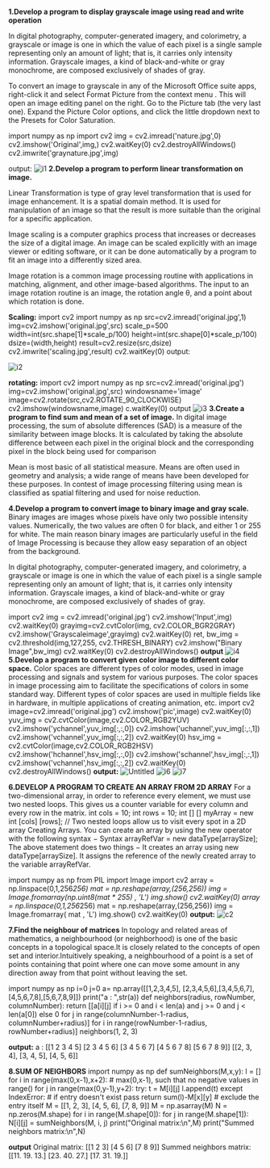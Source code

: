 **1.Develop a program to display grayscale image using read and write operation**

In digital photography, computer-generated imagery, and colorimetry, a grayscale or image is one in which the value of each pixel is a single sample representing only an amount of light; that is, it carries only intensity information. Grayscale images, a kind of black-and-white or gray monochrome, are composed exclusively of shades of gray.

To convert an image to grayscale in any of the Microsoft Office suite apps, right-click it and select Format Picture from the context menu . This will open an image editing panel on the right. Go to the Picture tab (the very last one). Expand the Picture Color options, and click the little dropdown next to the Presets for Color Saturation.

import numpy as np
import cv2
img = cv2.imread('nature.jpg',0)
cv2.imshow('Original',img,)
cv2.waitKey(0)
cv2.destroyAllWindows()
cv2.imwrite('graynature.jpg',img)

output:
![i1](https://user-images.githubusercontent.com/72255259/104475122-be631100-55e4-11eb-8cb2-0b9717a7312a.jpg)
**2.Develop a program to perform linear transformation on image.**

Linear Transformation is type of gray level transformation that is used for image enhancement. It is a spatial domain method. It is used for manipulation of an image so that the result is more suitable than the original for a specific application.

Image scaling is a computer graphics process that increases or decreases the size of a digital image. An image can be scaled explicitly with an image viewer or editing software, or it can be done automatically by a program to fit an image into a differently sized area.

Image rotation is a common image processing routine with applications in matching, alignment, and other image-based algorithms. The input to an image rotation routine is an image, the rotation angle θ, and a point about which rotation is done.

**Scaling:**
import cv2
import numpy as np
src=cv2.imread('original.jpg',1)
img=cv2.imshow('original.jpg',src)
scale_p=500
width=int(src.shape[1]*scale_p/100)
height=int(src.shape[0]*scale_p/100)
dsize=(width,height)
result=cv2.resize(src,dsize)
cv2.imwrite('scaling.jpg',result)
cv2.waitKey(0)
output:

![i2](https://user-images.githubusercontent.com/72255259/104479337-519e4580-55e9-11eb-9283-b74a19c63f5d.jpg)


**rotating:**
import cv2
import numpy as np
src=cv2.imread('original.jpg')
img=cv2.imshow('original.jpg',src)
windowsname='image'
image=cv2.rotate(src,cv2.ROTATE_90_CLOCKWISE)
cv2.imshow(windowsname,image)
c.waitKey(0)
output
![i3](https://user-images.githubusercontent.com/72255259/104480259-64fde080-55ea-11eb-8c24-7d5d0ffd1910.jpg)
**3.Create a program to find sum and mean of a set of image.**
In digital image processing, the sum of absolute differences (SAD) is a measure of the similarity between image blocks. It is calculated by taking the absolute difference between each pixel in the original block and the corresponding pixel in the block being used for comparison

Mean is most basic of all statistical measure. Means are often used in geometry and analysis; a wide range of means have been developed for these purposes. In contest of image processing filtering using mean is classified as spatial filtering and used for noise reduction.






**4.Develop a program to convert image to binary image and gray scale.**
Binary images are images whose pixels have only two possible intensity values. Numerically, the two values are often 0 for black, and either 1 or 255 for white. The main reason binary images are particularly useful in the field of Image Processing is because they allow easy separation of an object from the background.

In digital photography, computer-generated imagery, and colorimetry, a grayscale or image is one in which the value of each pixel is a single sample representing only an amount of light; that is, it carries only intensity information. Grayscale images, a kind of black-and-white or gray monochrome, are composed exclusively of shades of gray.

import cv2
img = cv2.imread('original.jpg') 
cv2.imshow('Input',img)
cv2.waitKey(0)
grayimg=cv2.cvtColor(img, cv2.COLOR_BGR2GRAY) 
cv2.imshow('Grayscaleimage',grayimg)
cv2.waitKey(0)
ret, bw_img = cv2.threshold(img,127,255, cv2.THRESH_BINARY) 
cv2.imshow("Binary Image",bw_img)
cv2.waitKey(0)
cv2.destroyAllWindows()
**output**
![i4](https://user-images.githubusercontent.com/72255259/104538669-5511eb00-5642-11eb-9f93-106abaf7717f.jpg)
**5.Develop a program to convert given color image to different color space.**
Color spaces are different types of color modes, used in image processing and signals and system for various purposes. The color spaces in image processing aim to facilitate the specifications of colors in some standard way. Different types of color spaces are used in multiple fields like in hardware, in multiple applications of creating animation, etc.
import cv2 
image=cv2.imread('original.jpg')
cv2.imshow('pic',image)
cv2.waitKey(0)
yuv_img = cv2.cvtColor(image,cv2.COLOR_RGB2YUV)
cv2.imshow('ychannel',yuv_img[:,:,0])
cv2.imshow('uchannel',yuv_img[:,:,1]) 
cv2.imshow('vchannel',yuv_img[:,:,2])
cv2.waitKey(0) 
hsv_img = cv2.cvtColor(image,cv2.COLOR_RGB2HSV)
cv2.imshow('hchannel',hsv_img[:,:,0])
cv2.imshow('schannel',hsv_img[:,:,1])
cv2.imshow('vchannel',hsv_img[:,:,2])
cv2.waitKey(0) 
cv2.destroyAllWindows()
**output:**
![Untitled](https://user-images.githubusercontent.com/72255259/104540250-19c4eb80-5645-11eb-9eb9-21deec26b86d.jpg)
![i6](https://user-images.githubusercontent.com/72255259/104540428-76c0a180-5645-11eb-8581-d6b5e7f83a1c.jpg)
![i7](https://user-images.githubusercontent.com/72255259/104540674-ef276280-5645-11eb-8f3c-94a8d6f7193f.jpg)

**6.DEVELOP A PROGRAM TO CREATE AN ARRAY FROM 2D ARRAY**
For a two-dimensional array, in order to reference every element, we must use two nested loops. This gives us a counter variable for every column and every row in the matrix. int cols = 10; int rows = 10; int [] [] myArray = new int [cols] [rows]; // Two nested loops allow us to visit every spot in a 2D array Creating Arrays. You can create an array by using the new operator with the following syntax − Syntax arrayRefVar = new dataType[arraySize]; The above statement does two things − It creates an array using new dataType[arraySize]. It assigns the reference of the newly created array to the variable arrayRefVar.

import numpy as np 
from PIL import Image
import cv2
array = np.linspace(0,1,256*256)
mat = np.reshape(array,(256,256))
img = Image.fromarray(np.uint8(mat * 255) , 'L')
img.show() 
cv2.waitKey(0) 
array = np.linspace(0,1,256*256)
mat = np.reshape(array,(256,256))
img = Image.fromarray( mat , 'L')
img.show() 
cv2.waitKey(0)
**output:**
![c2](https://user-images.githubusercontent.com/72255259/104577054-09316700-567f-11eb-95bf-8321556a7105.jpg)

**7.Find the neighbour of matrices**
In topology and related areas of mathematics, a neighbourhood (or neighborhood) is one of the basic concepts in a topological space.It is closely related to the concepts of open set and interior.Intuitively speaking, a neighbourhood of a point is a set of points containing that point where one can move some amount in any direction away from that point without leaving the set.

import numpy as np
i=0
j=0
a= np.array([[1,2,3,4,5], [2,3,4,5,6],[3,4,5,6,7],[4,5,6,7,8],[5,6,7,8,9]])
print("a : ",str(a))
def neighbors(radius, rowNumber, columnNumber):
     return [[a[i][j] if  i >= 0 and i < len(a) and j >= 0 and j < len(a[0]) else 0
                for j in range(columnNumber-1-radius, columnNumber+radius)]
                    for i in range(rowNumber-1-radius, rowNumber+radius)]
neighbors(1, 2, 3)

**output:**
a :  [[1 2 3 4 5]
 [2 3 4 5 6]
 [3 4 5 6 7]
 [4 5 6 7 8]
 [5 6 7 8 9]]
[[2, 3, 4], [3, 4, 5], [4, 5, 6]]


**8.SUM OF NEIGHBORS**
import numpy as np
def sumNeighbors(M,x,y):
    l = []
    for i in range(max(0,x-1),x+2): # max(0,x-1), such that no negative values in range() 
        for j in range(max(0,y-1),y+2):
            try:
                t = M[i][j]
                l.append(t)
            except IndexError: # if entry doesn't exist
                pass
    return sum(l)-M[x][y] # exclude the entry itself
M = [[1, 2, 3],
    [4, 5, 6],
    [7, 8, 9]] 
M = np.asarray(M)
N = np.zeros(M.shape)
for i in range(M.shape[0]):
    for j in range(M.shape[1]):
        N[i][j] = sumNeighbors(M, i, j)
print("Original matrix:\n",M)
print("Summed neighbors matrix:\n",N)

**output**
Original matrix:
 [[1 2 3]
 [4 5 6]
 [7 8 9]]
Summed neighbors matrix:
 [[11. 19. 13.]
 [23. 40. 27.]
 [17. 31. 19.]]
